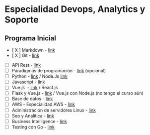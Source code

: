 # Especialidad Devops, Analytics y Soporte

## Programa Inicial 

- [ X ] Markdown - [link](https://ed.team/cursos/markdown)
- [ X ] Git - [link](https://ed.team/cursos/git)
- [ ] API Rest - [link](https://ed.team/cursos/api-rest)
- [ ] Paradigmas de programación - [link](https://ed.team/cursos/paradigmas) (opcional)
- [ ] Python - [link](https://ed.team/cursos/python) / Node.Js [link](https://ed.team/cursos/nodejs)
- [ ] Javascript - [link](https://ed.team/cursos/javascript)
- [ ] Vue.js  - [link](https://ed.team/cursos/vue) / React.js
- [ ] Flask y Vue.js - [link](https://ed.team/cursos/flask-js) / Vue.js con Node.js (no tengo el curso aún)
- [ ] Base de datos - [link](https://ed.team/cursos/sql)
- [ ] AWS - Especialidad AWS - [link](https://ed.team/especialidades/aws)
- [ ] Administración de servidores Linux - [link](https://ed.team/cursos/linux)
- [ ] Seo y Analítica - [link](https://ed.team/especialidades/seo)
- [ ] Business Intelligence - [link](https://ed.team/cursos/bi)
- [ ] Testing con Go - [link](https://ed.team/cursos/go-test)